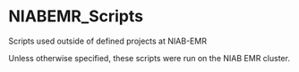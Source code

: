 # NIABEMR_Scripts

Scripts used outside of defined projects at NIAB-EMR

Unless otherwise specified, these scripts were run on the NIAB EMR cluster.
